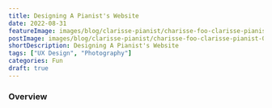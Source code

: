 ```yaml
---
title: Designing A Pianist's Website
date: 2022-08-31
featureImage: images/blog/clarisse-pianist/charisse-foo-clarisse-pianist-01-thumbnail-v.jpg
postImage: images/blog/clarisse-pianist/charisse-foo-clarisse-pianist-01.jpg
shortDescription: Designing A Pianist's Website
tags: ["UX Design", "Photography"]
categories: Fun
draft: true
---
```


### Overview
